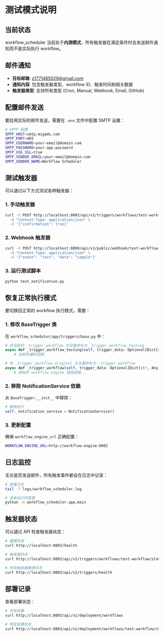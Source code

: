 # 测试模式说明

## 当前状态

workflow_scheduler 当前处于**内测模式**，所有触发器在满足条件时会发送邮件通知而不是实际执行 workflow。

## 邮件通知

- **目标邮箱**: z1771485029@gmail.com
- **通知内容**: 包含触发器类型、workflow ID、触发时间和相关数据
- **触发器类型**: 支持所有类型 (Cron, Manual, Webhook, Email, GitHub)

## 配置邮件发送

要启用实际的邮件发送，需要在 `.env` 文件中配置 SMTP 设置：

```bash
# SMTP 配置
SMTP_HOST=smtp.migadu.com
SMTP_PORT=465
SMTP_USERNAME=your-email@domain.com
SMTP_PASSWORD=your-app-password
SMTP_USE_SSL=true
SMTP_SENDER_EMAIL=your-email@domain.com
SMTP_SENDER_NAME=Workflow Scheduler
```

## 测试触发器

可以通过以下方式测试各种触发器：

### 1. 手动触发器
```bash
curl -X POST http://localhost:8003/api/v1/triggers/workflows/test-workflow/manual \
  -H "Content-Type: application/json" \
  -d '{"confirmation": true}'
```

### 2. Webhook 触发器
```bash
curl -X POST http://localhost:8000/api/v1/public/webhook/test-workflow \
  -H "Content-Type: application/json" \
  -d '{"event": "test", "data": "sample"}'
```

### 3. 运行测试脚本
```bash
python test_notification.py
```

## 恢复正常执行模式

要切换回正常的 workflow 执行模式，需要：

### 1. 修改 BaseTrigger 类

在 `workflow_scheduler/app/triggers/base.py` 中：

```python
# 将当前的 _trigger_workflow 方法重命名为 _trigger_workflow_testing
async def _trigger_workflow_testing(self, trigger_data: Optional[Dict[str, Any]] = None) -> ExecutionResult:
    # 当前的通知逻辑...

# 将 _trigger_workflow_original 方法重命名为 _trigger_workflow
async def _trigger_workflow(self, trigger_data: Optional[Dict[str, Any]] = None) -> ExecutionResult:
    # 原始的 workflow_engine 调用逻辑...
```

### 2. 移除 NotificationService 依赖

从 `BaseTrigger.__init__` 中移除：
```python
# 删除这行
self._notification_service = NotificationService()
```

### 3. 更新配置

确保 `workflow_engine_url` 正确配置：
```bash
WORKFLOW_ENGINE_URL=http://workflow-engine:8002
```

## 日志监控

无论是否发送邮件，所有触发事件都会在日志中记录：

```bash
# 查看日志
tail -f logs/workflow_scheduler.log

# 或者运行时查看
python -m workflow_scheduler.app.main
```

## 触发器状态

可以通过 API 检查触发器状态：

```bash
# 健康检查
curl http://localhost:8003/health

# 触发器状态
curl http://localhost:8003/api/v1/triggers/workflows/test-workflow/status

# 所有触发器健康状态
curl http://localhost:8003/api/v1/triggers/health
```

## 部署记录

查看部署状态：

```bash
# 所有部署
curl http://localhost:8003/api/v1/deployment/workflows

# 特定部署状态
curl http://localhost:8003/api/v1/deployment/workflows/test-workflow/status
```
